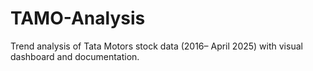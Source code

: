 # TAMO-Analysis
Trend analysis of Tata Motors stock data (2016– April 2025) with visual dashboard and documentation.
